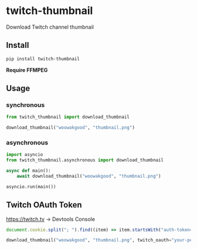 # twitch-thumbnail

Download Twitch channel thumbnail

## Install

```bash
pip install twitch-thumbnail
```

**Require FFMPEG**

## Usage

### synchronous

```py
from twitch_thumbnail import download_thumbnail

download_thumbnail("woowakgood", "thumbnail.png")
```

### asynchronous

```py
import asyncio
from twitch_thumbnail.asynchronous import download_thumbnail

async def main():
    await download_thumbnail("woowakgood", "thumbnail.png")

asyncio.run(main())
```

## Twitch OAuth Token

https://twitch.tv -> Devtools Console

```js
document.cookie.split("; ").find((item) => item.startsWith("auth-token="))?.split("=")[1];
```

```py
download_thumbnail("woowakgood", "thumbnail.png", twitch_oauth="your-personal-oauth-token")
```
